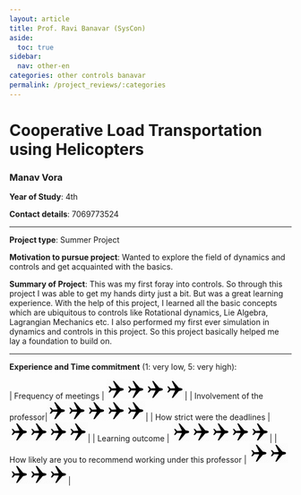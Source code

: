 ```yaml
---
layout: article
title: Prof. Ravi Banavar (SysCon)
aside:
  toc: true
sidebar:
  nav: other-en
categories: other controls banavar
permalink: /project_reviews/:categories
---
```


# Cooperative Load Transportation using Helicopters
### Manav Vora
**Year of Study**: 4th

**Contact details**: 7069773524

---

**Project type**: Summer Project

**Motivation to pursue project**: Wanted to explore the field of dynamics and controls and get acquainted with the basics.

**Summary of Project**: This was my first foray into controls. So through this project I was able to get my hands dirty just a bit. But was a great learning experience. With the help of this project, I learned all the basic concepts which are ubiquitous to controls like Rotational dynamics, Lie Algebra, Lagrangian Mechanics etc. I also performed my first ever simulation in dynamics and controls in this project. So this project basically helped me lay a foundation to build on.

---

**Experience and Time commitment** (1: very low, 5: very high):

[1]:<img src="/assets/plane3.png" width="35"/>

| Frequency of meetings	| <img src="/assets/plane3.png" width="35"/><img src="/assets/plane3.png" width="35"/><img src="/assets/plane3.png" width="35"/><img src="/assets/plane3.png" width="35"/>|
| Involvement of the professor|<img src="/assets/plane3.png" width="35"/><img src="/assets/plane3.png" width="35"/><img src="/assets/plane3.png" width="35"/><img src="/assets/plane3.png" width="35"/><img src="/assets/plane3.png" width="35"/>|
| How strict were the deadlines	| <img src="/assets/plane3.png" width="35"/><img src="/assets/plane3.png" width="35"/><img src="/assets/plane3.png" width="35"/><img src="/assets/plane3.png" width="35"/>|
| Learning outcome | <img src="/assets/plane3.png" width="35"/><img src="/assets/plane3.png" width="35"/><img src="/assets/plane3.png" width="35"/><img src="/assets/plane3.png" width="35"/><img src="/assets/plane3.png" width="35"/>|
| How likely are you to recommend working under this professor | <img src="/assets/plane3.png" width="35"/><img src="/assets/plane3.png" width="35"/><img src="/assets/plane3.png" width="35"/><img src="/assets/plane3.png" width="35"/><img src="/assets/plane3.png" width="35"/>|


